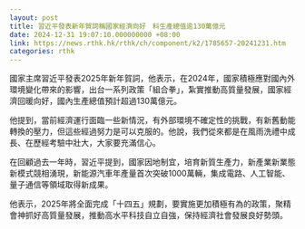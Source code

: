 ```yaml
---
layout: post
title: 習近平發表新年賀詞稱國家經濟向好　料生產總值逾130萬億元
date: 2024-12-31 19:07:10.000000000 +08:00
link: https://news.rthk.hk/rthk/ch/component/k2/1785657-20241231.htm
categories: rthk
---
```


國家主席習近平發表2025年新年賀詞，他表示，在2024年，國家積極應對國內外環境變化帶來的影響，出台一系列政策「組合拳」，紮實推動高質量發展，國家經濟回暖向好，國內生產總值預計超過130萬億元。

他提到，當前經濟運行面臨一些新情況，有外部環境不確定性的挑戰，有新舊動能轉換的壓力，但這些經過努力是可以克服的。他說，我們從來都是在風雨洗禮中成長、在歷經考驗中壯大，大家要充滿信心。

在回顧過去一年時，習近平提到，國家因地制宜，培育新質生產力，新產業新業態新模式競相湧現，新能源汽車年產量首次突破1000萬輛，集成電路、人工智能、量子通信等領域取得新成果。

他表示，2025年將全面完成「十四五」規劃，要實施更加積極有為的政策，聚精會神抓好高質量發展，推動高水平科技自立自強，保持經濟社會發展良好勢頭。
